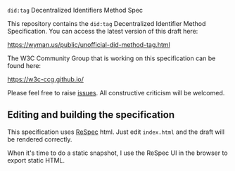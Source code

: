 `did:tag` Decentralized Identifiers Method Spec

This repository contains the `did:tag` Decentralized Identifier Method
Specification. You can access the latest version of this draft here:

https://wyman.us/public/unofficial-did-method-tag.html

The W3C Community Group that is working on this specification can be found
here:

https://w3c-ccg.github.io/

Please feel free to raise [issues](https://github.com/bobwyman/did_method_tag/issues). All constructive criticism will be welcomed.

## Editing and building the specification

This specification uses [ReSpec](https://github.com/w3c/respec/) html. Just edit `index.html` and the draft will be rendered correctly.

When it's time to do a static snapshot, I use the ReSpec UI in the browser to export static HTML.
